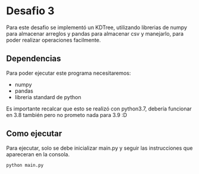 # Desafio 3
Para este desafio se implementó un KDTree, utilizando librerias de numpy para almacenar arreglos y pandas para almacenar csv y manejarlo, para poder realizar operaciones facilmente.

## Dependencias
Para poder ejecutar este programa necesitaremos:
- numpy
- pandas
- libreria standard de python 

Es importante recalcar que esto se realizó con python3.7, debería funcionar en 3.8 también pero no prometo nada para 3.9 :D

## Como ejecutar 
Para ejecutar, solo se debe inicializar main.py y seguir las instrucciones que apareceran en la consola.
```
python main.py
```

